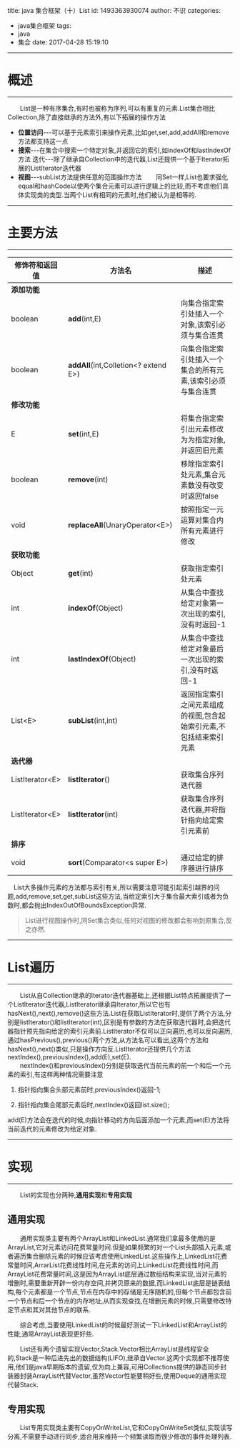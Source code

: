 title: java 集合框架（十）List
id: 1493363930074
author: 不识
categories:
  - java集合框架
tags:
  - java
  - 集合
date: 2017-04-28 15:19:10
---
# 概述
***
　　List是一种有序集合,有时也被称为序列,可以有重复的元素.List集合相比Collection,除了直接继承的方法外,有以下拓展的操作方法

- **位置访问**---可以基于元素索引来操作元素,比如get,set,add,addAll和remove方法都支持这一点
- **搜索**---在集合中搜索一个特定对象,并返回它的索引,如indexOf和lastIndexOf方法
迭代---除了继承自Collection中的迭代器,List还提供一个基于Iterator拓展的ListIterator迭代器
- **视图**---subList方法提供任意的范围操作方法
　　同Set一样,List也要求强化equal和hashCode以使两个集合元素可以进行逻辑上的比较,而不考虑他们具体实现类的类型.当两个List有相同的元素时,他们被认为是相等的.
  
<!-- more -->
***
# 主要方法
***
|修饰符和返回值|方法名|描述|
|--------------|------|----|
|**添加功能**|||
|boolean|**add**(int,E)|向集合指定索引处插入一个对象,该索引必须与集合连贯|
|boolean|**addAll**(int,Colletion&lt;? extend E&gt;)|向集合指定索引处插入一个集合的所有元素,该索引必须与集合连贯|
|**修改功能**|||
|E|**set**(int,E)|将集合指定索引出元素修改为为指定对象,并返回旧元素|
|boolean|**remove**(int)|移除指定索引处元素,集合元素数没有改变时返回false|
|void|**replaceAll**(UnaryOperator&lt;E&gt;)|按照指定一元运算对集合内所有元素进行修改|
|**获取功能**|||
|Object|**get**(int)|获取指定索引处元素|
|int|**indexOf**(Object)|从集合中查找给定对象第一次出现的索引,没有时返回-1|
|int|**lastIndexOf**(Object)|从集合中查找给定对象最后一次出现的索引,没有时返回-1|
|List&lt;E&gt;|**subList**(int,int)|返回指定索引之间元素组成的视图,包含起始索引元素,不包括结束索引元素|
|**迭代器**|||
|ListIterator&lt;E&gt;|**listIterator**()|获取集合序列迭代器|
|ListIterator&lt;E&gt;|**listIterator**(int)|获取集合序列迭代器,并将指针指向给定索引元素前|
|**排序**|||
|void|**sort**(Comparator&lt;s super E&gt;)|通过给定的排序器进行排序|

　List大多操作元素的方法都与索引有关,所以需要注意可能引起索引越界的问题,add,remove,set,get,subList这些方法,当给定索引大于集合最大索引或者为负数时,都会抛出IndexOutOfBoundsException异常.

>List进行视图操作时,同Set集合类似,任何对视图的修改都会影响到原集合,反之亦然.

***
# List遍历
***
　　List从自Collection继承的Iterator迭代器基础上,还根据List特点拓展提供了一个ListIterator迭代器,ListIterator继承自Iterator,所以它也有hasNext(),next(),remove()这些方法.List在获取ListIterator时,提供了两个方法,分别是listIterator()和listIterator(int),区别是有参数的方法在获取迭代器时,会把迭代器指针预先指向给定的索引元素前.ListIterator不仅可以正向遍历,也可以反向遍历,通过hasPrevious(),previous()两个方法,从方法名可以看出,这两个方法和hasNext(),next()类似,只是操作方向反.ListIterator还提供几个方法nextIndex(),previousIndex(),add(E),set(E).  
　　nextIndex()和previousIndex()分别是获取迭代当前元素的前一个和后一个元素的索引,有这样两种情况需要注意

1. 指针指向集合头部元素前时,previousIndex()返回-1;

2. 指针指向集合尾部元素后时,nextIndex()返回list.size();

add(E)方法会在迭代的时候,向指针移动的方向后面添加一个元素,而set(E)方法将当前迭代的元素修改为给定对象.
***
# 实现
***
　　List的实现也分两种,**通用实现**和**专用实现**

## 通用实现
　　通用实现类主要有两个ArrayList和LinkedList.通常我们拿最多使用的是ArrayList,它对元素访问花费常量时间.但是如果频繁的对一个List头部插入元素,或者遍历集合删除元素的时候应该考虑使用LinkedList.这些操作上,LinkedList花费常量时间,ArrarList花费线性时间,在元素的访问上LinkedList花费线性时间,而ArrayList花费常量时间,这是因为ArrayList底层通过数组结构来实现,当对元素的增删时,需要重新开辟一份内存空间,并拷贝原来的数据,而LinkedList底层是链表结构,每个元素都是一个节点,节点在内存中的存储是无序随机的,但每个节点都包含前一个节点和后一个节点的内存地址,从而实现查找,在增删元素的时候,只需要修改特定节点和其对其他节点的联系.

　　综合考虑,当要使用LinkedList的时候最好测试一下LinkedList和ArrayList的性能,通常ArrayList表现更好些.

　　List还有两个遗留实现Vector,Stack.Vector相比ArrayList是线程安全的,Stack是一种后进先出的数据结构(LIFO),继承自Vector.这两个实现都不推荐使用,他们是java早期版本的遗留,仅为向上兼容,可用Collections提供的静态同步封装器封装ArrayList代替Vector,虽然Vector性能要稍好些,使用Deque的通用实现代替Stack.

## 专用实现

　　List专用实现类主要有CopyOnWriteList,它和CopyOnWriteSet类似,实现读写分离,不需要手动进行同步,适合用来维持一个频繁读取而很少修改的事件处理列表.